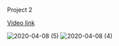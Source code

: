 Project 2


[Video link](https://www.youtube.com/watch?v=nEjQWvv_WL0)

![2020-04-08 (5)](https://user-images.githubusercontent.com/44885838/78867409-e9855800-79f5-11ea-91fe-990e903aedc0.png)
![2020-04-08 (4)](https://user-images.githubusercontent.com/44885838/78867413-eab68500-79f5-11ea-8a63-ad2f4b7ab418.png)

